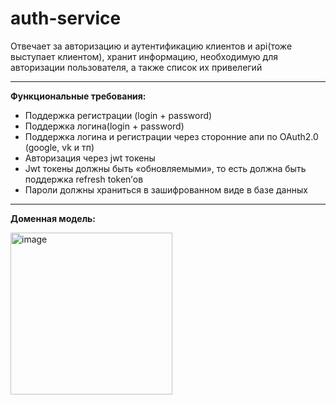 # auth-service
Отвечает за авторизацию и аутентификацию клиентов и api(тоже выступает клиентом), хранит информацию, необходимую для авторизации пользователя, а также список их привелегий

---
**Функциональные требования:**

- Поддержка регистрации (login + password)
- Поддержка логина(login + password)
- Поддержка логина и регистрации через сторонние апи по OAuth2.0 (google, vk и тп)
- Авторизация через jwt токены
- Jwt токены должны быть «обновляемыми», то есть должна быть поддержка refresh token’ов
- Пароли должны храниться в зашифрованном виде в базе данных
---
**Доменная модель:**

<img width="259" alt="image" src="https://github.com/user-attachments/assets/654327d1-2c5d-40b9-96db-bd25484e7921">
